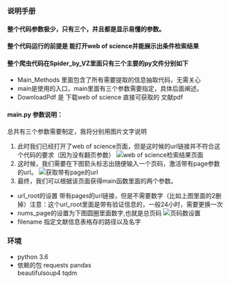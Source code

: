 ### 说明手册

#### 整个代码参数极少，只有三个，并且都是显示易懂的参数。
#### 整个代码运行的前提是 能打开web of science并能展示出条件检索结果
#### 整个爬虫代码在Spider_by_VZ里面只有三个主要的py文件分别如下
* Main_Methods 里面包含了所有需要提取的信息抽取代码，无需关心
* main是使用的入口，main里面有三个参数需要指定，具体后面阐述。
* DownloadPdf 是 下载web of science 直接可获取的 文献pdf


#### main.py 参数说明：
总共有三个参数需要制定，我将分别用图片文字说明

1. 此时我们已经打开了web of science页面，但是这时候的url链接并不符合这个代码的要求（因为没有翻页参数）
![web of science检索结果页面](https://github.com/tangweize/SpiderForWebOfScience/tree/master/assets/ReadMe-1594282295341.png)
2. 这时候，我们需要在下图箭头标志出随便输入一个页码，激活带有page参数的url。
![获取带有page的url](https://github.com/tangweize/SpiderForWebOfScience/tree/master/assets/ReadMe-1594282533769.png)
3. 最终，我们可以根据该页面获得main函数里面的两个参数。

* url_root的设置 带有pages的url链接，但是不需要数字（比如上图里面的2删掉）注意：这个url_root里面是带有验证信息的，一般24小时，需要更换一次
* nums_page的设置为下图圆圈里面数字,也就是总页码
![页码数设置](https://github.com/tangweize/SpiderForWebOfScience/tree/master/assets/ReadMe-1594282742570.png)
* filename 指定文献信息表格存的路径以及名字
    
    

### 环境 
* python 3.6
* 依赖的包
requests 
pandas  
beautifulsoup4 
tqdm
